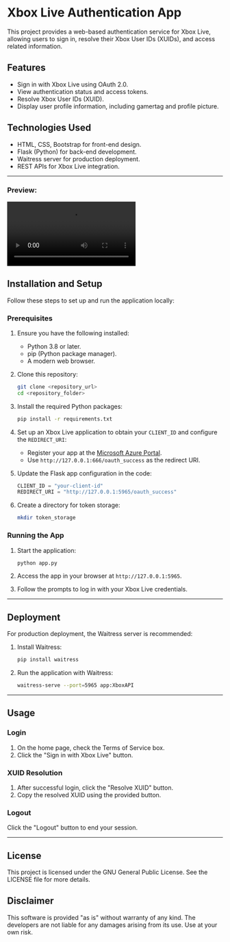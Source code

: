 # Xbox Live Authentication App

This project provides a web-based authentication service for Xbox Live, allowing users to sign in, resolve their Xbox User IDs (XUIDs), and access related information.

## Features
- Sign in with Xbox Live using OAuth 2.0.
- View authentication status and access tokens.
- Resolve Xbox User IDs (XUID).
- Display user profile information, including gamertag and profile picture.

## Technologies Used
- HTML, CSS, Bootstrap for front-end design.
- Flask (Python) for back-end development.
- Waitress server for production deployment.
- REST APIs for Xbox Live integration.

---

### Preview:
<video src="https://github.com/user-attachments/assets/8463815e-178d-4236-9602-bdb27514f795.mp4"></video>

## Installation and Setup

Follow these steps to set up and run the application locally:

### Prerequisites
1. Ensure you have the following installed:
   - Python 3.8 or later.
   - pip (Python package manager).
   - A modern web browser.

2. Clone this repository:
   ```bash
   git clone <repository_url>
   cd <repository_folder>
   ```

3. Install the required Python packages:
   ```bash
   pip install -r requirements.txt
   ```

4. Set up an Xbox Live application to obtain your `CLIENT_ID` and configure the `REDIRECT_URI`:
   - Register your app at the [Microsoft Azure Portal](https://portal.azure.com/).
   - Use `http://127.0.0.1:666/oauth_success` as the redirect URI.

5. Update the Flask app configuration in the code:
   ```python
   CLIENT_ID = "your-client-id"
   REDIRECT_URI = "http://127.0.0.1:5965/oauth_success"
   ```

6. Create a directory for token storage:
   ```bash
   mkdir token_storage
   ```

### Running the App
1. Start the application:
   ```bash
   python app.py
   ```

2. Access the app in your browser at `http://127.0.0.1:5965`.

3. Follow the prompts to log in with your Xbox Live credentials.

---

## Deployment
For production deployment, the Waitress server is recommended:

1. Install Waitress:
   ```bash
   pip install waitress
   ```

2. Run the application with Waitress:
   ```bash
   waitress-serve --port=5965 app:XboxAPI
   ```

---

## Usage
### Login
1. On the home page, check the Terms of Service box.
2. Click the "Sign in with Xbox Live" button.

### XUID Resolution
1. After successful login, click the "Resolve XUID" button.
2. Copy the resolved XUID using the provided button.

### Logout
Click the "Logout" button to end your session.

---

## License
This project is licensed under the GNU General Public License. See the LICENSE file for more details.

## Disclaimer
This software is provided "as is" without warranty of any kind. The developers are not liable for any damages arising from its use. Use at your own risk.
